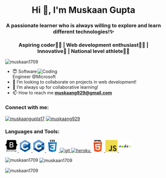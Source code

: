 <h1 align="center">Hi 👋, I'm Muskaan Gupta</h1>
<h3 align="center">A passionate learner who is always willing to explore and learn different technologies!✨</h3>
<h3 align="center">Aspiring coder👩‍💻 | Web development enthusiast🙋‍♀️ | Innovative🙈 | National level athlete🏃‍♀️</h3>

<p align="left"> <img src="https://komarev.com/ghpvc/?username=muskaan1709&label=Profile%20views&color=0e75b6&style=flat" alt="muskaan1709" /> </p>
<img align="right" alt="Coding" width="400" src="https://cdn.dribbble.com/users/2646423/screenshots/5507196/computer.gif">

- 😇 Software Engineer @Microsoft
- 👯 I’m looking to collaborate on projects in web development!
- 🤝 I’m always up for collaborative learning!
- 📫 How to reach me **muskaang929@gmail.com**

<h3 align="left">Connect with me:</h3>
<p align="left">
<a href="https://linkedin.com/in/muskaangupta17" target="blank"><img align="center" src="https://raw.githubusercontent.com/rahuldkjain/github-profile-readme-generator/master/src/images/icons/Social/linked-in-alt.svg" alt="muskaangupta17" height="30" width="40" /></a>
<a href="https://www.hackerrank.com/muskaang929" target="blank"><img align="center" src="https://raw.githubusercontent.com/rahuldkjain/github-profile-readme-generator/master/src/images/icons/Social/hackerrank.svg" alt="muskaang929" height="30" width="40" /></a>
</p>

<h3 align="left">Languages and Tools:</h3>
<p align="left"> <a href="https://getbootstrap.com" target="_blank"> <img src="https://raw.githubusercontent.com/devicons/devicon/master/icons/bootstrap/bootstrap-plain-wordmark.svg" alt="bootstrap" width="40" height="40"/> </a> <a href="https://www.cprogramming.com/" target="_blank"> <img src="https://raw.githubusercontent.com/devicons/devicon/master/icons/c/c-original.svg" alt="c" width="40" height="40"/> </a> <a href="https://www.w3schools.com/cpp/" target="_blank"> <img src="https://raw.githubusercontent.com/devicons/devicon/master/icons/cplusplus/cplusplus-original.svg" alt="cplusplus" width="40" height="40"/> </a> <a href="https://www.w3schools.com/css/" target="_blank"> <img src="https://raw.githubusercontent.com/devicons/devicon/master/icons/css3/css3-original-wordmark.svg" alt="css3" width="40" height="40"/> </a> <a href="https://git-scm.com/" target="_blank"> <img src="https://www.vectorlogo.zone/logos/git-scm/git-scm-icon.svg" alt="git" width="40" height="40"/> </a> <a href="https://heroku.com" target="_blank"> <img src="https://www.vectorlogo.zone/logos/heroku/heroku-icon.svg" alt="heroku" width="40" height="40"/> </a> <a href="https://www.w3.org/html/" target="_blank"> <img src="https://raw.githubusercontent.com/devicons/devicon/master/icons/html5/html5-original-wordmark.svg" alt="html5" width="40" height="40"/> </a> <a href="https://developer.mozilla.org/en-US/docs/Web/JavaScript" target="_blank"> <img src="https://raw.githubusercontent.com/devicons/devicon/master/icons/javascript/javascript-original.svg" alt="javascript" width="40" height="40"/> </a> <a href="https://nodejs.org" target="_blank"> <img src="https://raw.githubusercontent.com/devicons/devicon/master/icons/nodejs/nodejs-original-wordmark.svg" alt="nodejs" width="40" height="40"/> </a> </p>

<p><img align="left" src="https://github-readme-stats.vercel.app/api/top-langs?username=muskaan1709&show_icons=true&locale=en&layout=compact" alt="muskaan1709" /></p>

<p>&nbsp;<img align="center" src="https://github-readme-stats.vercel.app/api?username=muskaan1709&show_icons=true&locale=en" alt="muskaan1709" /></p>

<p><img align="center" src="https://github-readme-streak-stats.herokuapp.com/?user=muskaan1709&" alt="muskaan1709" /></p>
